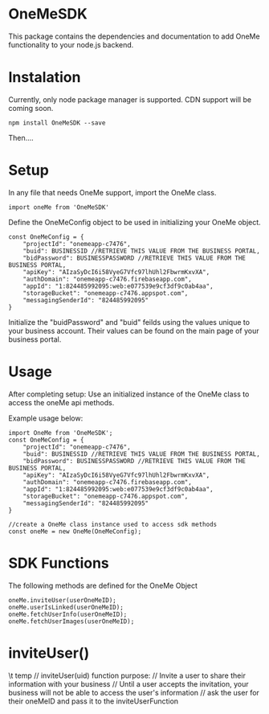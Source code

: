# OneMeSDK
This package contains the dependencies and documentation to add OneMe functionality to your node.js backend.

# Instalation 
Currently, only node package manager is supported. CDN support will be coming soon.
```
npm install OneMeSDK --save
```

Then....
# Setup  

In any file that needs OneMe support, import the OneMe class.
```
import oneMe from 'OneMeSDK'
```
Define the OneMeConfig object to be used in initializing your OneMe object.
```
const OneMeConfig = {
    "projectId": "onemeapp-c7476",
    "buid": BUSINESSID //RETRIEVE THIS VALUE FROM THE BUSINESS PORTAL,
    "bidPassword": BUSINESSPASSWORD //RETRIEVE THIS VALUE FROM THE BUSINESS PORTAL,
    "apiKey": "AIzaSyDcI6i58VyeG7Vfc97lhUhl2FbwrmKxvXA",
    "authDomain": "onemeapp-c7476.firebaseapp.com",
    "appId": "1:824485992095:web:e077539e9cf3df9c0ab4aa",
    "storageBucket": "onemeapp-c7476.appspot.com",
    "messagingSenderId": "824485992095"
}
```
Initialize the "buidPassword" and "buid" feilds using the values unique to your business account.
Their values can be found on the main page of your business portal.

# Usage
After completing setup:
Use an initialized instance of the OneMe class to access the oneMe api methods.

Example usage below:
```
import OneMe from 'OneMeSDK';
const OneMeConfig = {
    "projectId": "onemeapp-c7476",
    "buid": BUSINESSID //RETRIEVE THIS VALUE FROM THE BUSINESS PORTAL,
    "bidPassword": BUSINESSPASSWORD //RETRIEVE THIS VALUE FROM THE BUSINESS PORTAL,
    "apiKey": "AIzaSyDcI6i58VyeG7Vfc97lhUhl2FbwrmKxvXA",
    "authDomain": "onemeapp-c7476.firebaseapp.com",
    "appId": "1:824485992095:web:e077539e9cf3df9c0ab4aa",
    "storageBucket": "onemeapp-c7476.appspot.com",
    "messagingSenderId": "824485992095"
}

//create a OneMe class instance used to access sdk methods
const oneMe = new OneMe(OneMeConfig);
```

# SDK Functions
The following methods are defined for the OneMe Object 
```
oneMe.inviteUser(userOneMeID);
oneMe.userIsLinked(userOneMeID);
oneMe.fetchUserInfo(userOneMeID);
oneMe.fetchUserImages(userOneMeID);
```
# inviteUser()
\t temp
// inviteUser(uid) function purpose:
// Invite a user to share their information with your business
// Until a user accepts the invitation, your business will not be able to access the user's information
// ask the user for their oneMeID and pass it to the inviteUserFunction